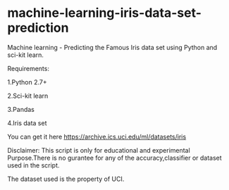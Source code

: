 # machine-learning-iris-data-set-prediction
Machine learning - Predicting the Famous Iris data set using Python and sci-kit learn.

Requirements:

1.Python 2.7+

2.Sci-kit learn

3.Pandas

4.Iris data set

You can get it here https://archive.ics.uci.edu/ml/datasets/iris

Disclaimer: This script is only for educational and experimental Purpose.There is no gurantee for any of the accuracy,classifier or dataset used in the script.

The dataset used is the property of UCI.

